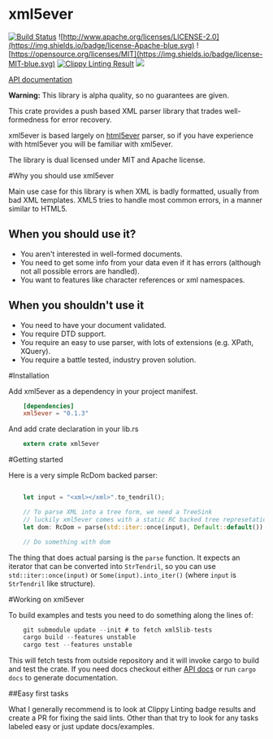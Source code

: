 # xml5ever

[![Build Status](https://travis-ci.org/Ygg01/xml5ever.svg?branch=master)](https://travis-ci.org/Ygg01/xml5ever) ![http://www.apache.org/licenses/LICENSE-2.0](https://img.shields.io/badge/license-Apache-blue.svg) ![https://opensource.org/licenses/MIT](https://img.shields.io/badge/license-MIT-blue.svg)
[![Clippy Linting Result](http://clippy.bashy.io/github/Ygg01/xml5ever/master/badge.svg)](http://clippy.bashy.io/github/Ygg01/xml5ever/master/log)
[![](http://meritbadge.herokuapp.com/xml5ever)](https://crates.io/crates/xml5ever)

[API documentation](https://Ygg01.github.io/docs/xml5ever/xml5ever/index.html)

**Warning:** This library is alpha quality, so no guarantees are given.

This crate provides a push based XML parser library that trades well-formedness for error recovery.

xml5ever is based largely on [html5ever](https://github.com/servo/html5ever) parser, so if you have experience with html5ever you will be familiar with xml5ever.

The library is dual licensed under MIT and Apache license.

#Why you should use xml5ever

Main use case for this library is when XML is badly formatted, usually from bad XML
templates. XML5 tries to handle most common errors, in a manner similar to HTML5.

## When you should use it?

  - You aren't interested in well-formed documents.
  - You need to get some info from your data even if it has errors (although not all possible errors are handled).
  - You want to features like character references or xml namespaces.

## When you shouldn't use it

  - You need to have your document validated.
  - You require DTD support.
  - You require an easy to use parser, with lots of extensions (e.g. XPath, XQuery).
  - You require a battle tested, industry proven solution.

#Installation

Add xml5ever as a dependency in your project manifest.

```toml
    [dependencies]
    xml5ever = "0.1.3"
```

And add crate declaration in your lib.rs

```rust
    extern crate xml5ever
```

#Getting started

Here is a very simple RcDom backed parser:

```rust

    let input = "<xml></xml>".to_tendril();

    // To parse XML into a tree form, we need a TreeSink
    // luckily xml5ever comes with a static RC backed tree represetation.
    let dom: RcDom = parse(std::iter::once(input), Default::default());

    // Do something with dom

```
The thing that does actual parsing is the `parse` function. It expects an iterator that can be converted into `StrTendril`, so you can use `std::iter::once(input)` or  `Some(input).into_iter()` (where `input` is `StrTendril` like structure).

#Working on xml5ever

To build examples and tests you need to do something along the lines of:

```rust
    git submodule update --init # to fetch xml5lib-tests
    cargo build --features unstable
    cargo test --features unstable
```

This will fetch tests from outside repository and it will invoke cargo to
build and test the crate. If you need docs checkout either [API docs](https://ygg01.github.io/docs/xml5ever/xml5ever/index.html) or run `cargo docs`
to generate documentation.

##Easy first tasks

What I generally recommend is to look at Clippy Linting badge results and create
a PR for fixing the said lints. Other than that try to look for any tasks labeled
easy or just update docs/examples.
